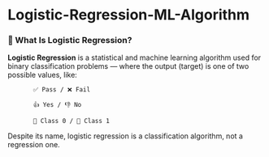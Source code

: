 # Logistic-Regression-ML-Algorithm

### 🤖 What Is Logistic Regression?

**Logistic Regression** is a statistical and machine learning algorithm used for binary classification problems — where the output (target) is one of two possible values, like:
 
           ✅ Pass / ❌ Fail

           👍 Yes / 👎 No

           🔵 Class 0 / 🔴 Class 1


Despite its name, logistic regression is a classification algorithm, not a regression one.


​



​
 
​

 


​
